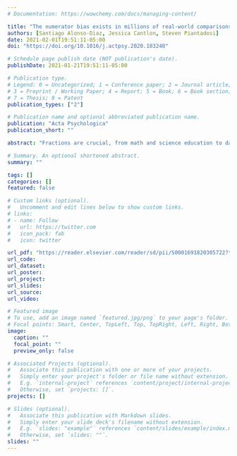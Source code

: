 ```yaml
---
# Documentation: https://wowchemy.com/docs/managing-content/

title: "The numerator bias exists in millions of real-world comparisons"
authors: [Santiago Alonso-Diaz, Jessica Cantlon, Steven Piantadosi]
date: 2021-02-01T19:51:11-05:00
doi: "https://doi.org/10.1016/j.actpsy.2020.103248"

# Schedule page publish date (NOT publication's date).
publishDate: 2021-01-21T19:51:11-05:00

# Publication type.
# Legend: 0 = Uncategorized; 1 = Conference paper; 2 = Journal article;
# 3 = Preprint / Working Paper; 4 = Report; 5 = Book; 6 = Book section;
# 7 = Thesis; 8 = Patent
publication_types: ["2"]

# Publication name and optional abbreviated publication name.
publication: "Acta Psychologica"
publication_short: ""

abstract: "Fractions are crucial, from math and science education to daily activities, but they are hard. A puzzling aspect of fractions is that people over-rely on the numerator when comparing a pair of fractions. Previous work has considered this numerator bias mostly as a reasoning mishap. Still, in a vast amount of pairwise comparisons, across many real-world domains, not just education textbooks, we report a high prior probability that the larger fraction has the larger numerator, and, for a relevant case, we provide formal arguments why. The existence of such a regularity suggests that the numerator bias may reflect a rational adaptation that detects and exploits likely events. In a pair of visual-proportion tasks (discrete and continuous fractions), we confirm that the numerator bias in participants adapts to experimented regularities. Even though weak education and math abilities play a role, adaptation to informative priors outside the classroom poses a challenge to educators, learners, and decision-makers."

# Summary. An optional shortened abstract.
summary: ""

tags: []
categories: []
featured: false

# Custom links (optional).
#   Uncomment and edit lines below to show custom links.
# links:
# - name: Follow
#   url: https://twitter.com
#   icon_pack: fab
#   icon: twitter

url_pdf: "https://reader.elsevier.com/reader/sd/pii/S0001691820305722?token=18E06A71DBE20C45A317718CAA5D9B3E915AB03651BB111A93480EF2CEBC84F19B74102B5AE6AA9161264461FA690701"
url_code:
url_dataset:
url_poster:
url_project:
url_slides:
url_source:
url_video:

# Featured image
# To use, add an image named `featured.jpg/png` to your page's folder. 
# Focal points: Smart, Center, TopLeft, Top, TopRight, Left, Right, BottomLeft, Bottom, BottomRight.
image:
  caption: ""
  focal_point: ""
  preview_only: false

# Associated Projects (optional).
#   Associate this publication with one or more of your projects.
#   Simply enter your project's folder or file name without extension.
#   E.g. `internal-project` references `content/project/internal-project/index.md`.
#   Otherwise, set `projects: []`.
projects: []

# Slides (optional).
#   Associate this publication with Markdown slides.
#   Simply enter your slide deck's filename without extension.
#   E.g. `slides: "example"` references `content/slides/example/index.md`.
#   Otherwise, set `slides: ""`.
slides: ""
---
```

